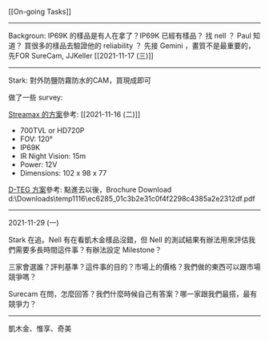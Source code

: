 [[On-going Tasks]]

---

Backgroun: IP69K 的樣品是有人在拿了？IP69K 已經有樣品？ 找 nell ？ Paul 知道？ 買很多的樣品去驗證他的 reliability ？ 先接 Gemini ，畫質不是最重要的，先FOR SureCam, JJKeller [[2021-11-17 (三)]]

---

Stark: 對外防鹽防霧防水的CAM，買現成即可

做了一些 survey:

[Streamax 的方案](https://www.visiontrack.com/product/sd-rear-view-reversing-camera-2/)參考: [[2021-11-16 (二)]]
- 700TVL or HD720P
- FOV: 120°
- IP69K
- IR Night Vision: 15m
- Power: 12V
- Dimensions: 102 x 98 x 77

[D-TEG 方案](https://www.d-teg.com/str-150-1)參考:
點進去以後，Brochure Download 
d:\Downloads\temp1116\ec6285_01c3b2e31c0f4f2298c4385a2e2312df.pdf 

---

2021-11-29 (一)

Stark 在追。Nell 有在看凱木金樣品沒錯，但 Nell 的測試結果有辦法用來評估我們需要多長時間這件事？有辦法設定 Milestone？

三家會選誰？評判基準？這件事的目的？市場上的價格？我們做的東西可以跟市場競爭嗎？

Surecam 在問，怎麼回答？我們什麼時候自己有答案？哪一家跟我們最搭，最有競爭力？

---

凱木金、惟享、奇美

